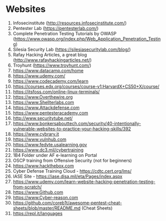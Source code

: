# Websites

1. Infosecinstitute (http://resources.infosecinstitute.com/)
2. Pentester Lab (https://pentesterlab.com/)
3. Complete Penetration Testing Tutorials by OWASP (https://www.owasp.org/index.php/Web_Application_Penetration_Testing)
4. Silesia Security Lab (https://silesiasecuritylab.com/blog/)
5. Rafay Hacking Articles, a great blog (http://www.rafayhackingarticles.net/)
6. Troyhunt (https://www.troyhunt.com/)
7. https://www.datacamp.com/home
8. https://www.udemy.com/
9. https://www.codecademy.com/learn
10. https://courses.edx.org/courses/course-v1:HarvardX+CS50+X/course/
11. https://itsfoss.com/online-linux-terminals/
12. https://www.Overthewire.org
13. https://www.Shellterlabs.com
14. https://www.Attackdefense.com
15. https://www.pentesteracademy.com
16. http://www.securitytube.net/
17. https://www.bonkersabouttech.com/security/40-intentionally-vulnerable-websites-to-practice-your-hacking-skills/392
18. https://www.cybrary.it
19. https://www.vulnhub.com
20. https://www.fedvte.usalearning.gov
21. https://www.dc3.mil/cybertraining
22. 1B4 Folder under AF e-learning on Portal
23. OSCP training from Offensive Security (not for beginners)
24. https://www.hackthebox.com
25. Cyber Defense Training Cloud - https://cdtc.cert.org/lms/
26. IASE Site - https://iase.disa.mil/eta/Pages/index.aspx
27. https://www.udemy.com/learn-website-hacking-penetration-testing-from-scratch/
28. https://www.Github.com
29. https://www.Cyber-reason.com
30. https://github.com/coreb1t/awesome-pentest-cheat-sheets/blob/master/README.md (Cheat Sheets)
31. https://repl.it/languages